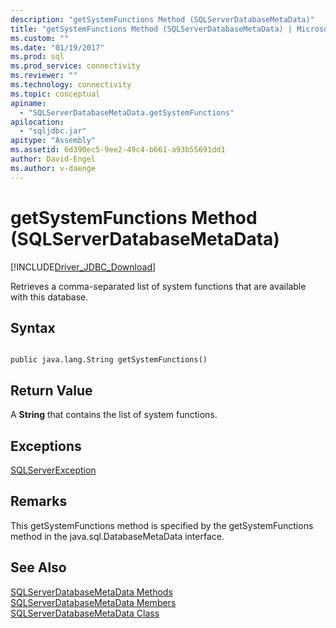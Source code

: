 ```yaml
---
description: "getSystemFunctions Method (SQLServerDatabaseMetaData)"
title: "getSystemFunctions Method (SQLServerDatabaseMetaData) | Microsoft Docs"
ms.custom: ""
ms.date: "01/19/2017"
ms.prod: sql
ms.prod_service: connectivity
ms.reviewer: ""
ms.technology: connectivity
ms.topic: conceptual
apiname: 
  - "SQLServerDatabaseMetaData.getSystemFunctions"
apilocation: 
  - "sqljdbc.jar"
apitype: "Assembly"
ms.assetid: 6d390ec5-9ee2-49c4-b661-a93b55691dd1
author: David-Engel
ms.author: v-daenge
---
```

# getSystemFunctions Method (SQLServerDatabaseMetaData)
[!INCLUDE[Driver_JDBC_Download](../../../includes/driver_jdbc_download.md)]

  Retrieves a comma-separated list of system functions that are available with this database.  
  
## Syntax  
  
```  
  
public java.lang.String getSystemFunctions()  
```  
  
## Return Value  
 A **String** that contains the list of system functions.  
  
## Exceptions  
 [SQLServerException](../../../connect/jdbc/reference/sqlserverexception-class.md)  
  
## Remarks  
 This getSystemFunctions method is specified by the getSystemFunctions method in the java.sql.DatabaseMetaData interface.  
  
## See Also  
 [SQLServerDatabaseMetaData Methods](../../../connect/jdbc/reference/sqlserverdatabasemetadata-methods.md)   
 [SQLServerDatabaseMetaData Members](../../../connect/jdbc/reference/sqlserverdatabasemetadata-members.md)   
 [SQLServerDatabaseMetaData Class](../../../connect/jdbc/reference/sqlserverdatabasemetadata-class.md)  
  
  

